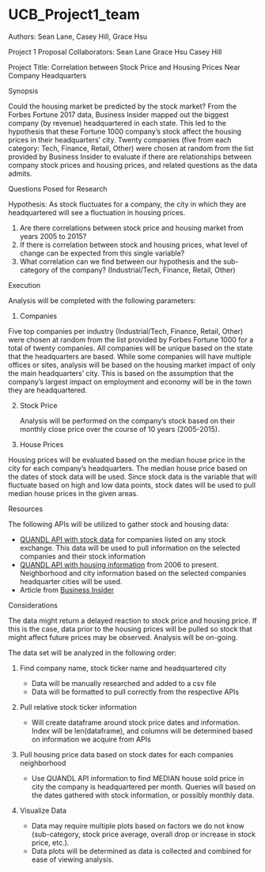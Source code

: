# UCB_Project1_team
Authors: Sean Lane, Casey Hill, Grace Hsu

Project 1 Proposal
Collaborators: 
	Sean Lane
	Grace Hsu
	Casey Hill

Project Title: Correlation between Stock Price and Housing Prices Near Company Headquarters

Synopsis
	
Could the housing market be predicted by the stock market? From the Forbes Fortune 2017 data, Business Insider mapped out the biggest company (by revenue) headquartered in each state. This led to the hypothesis that these Fortune 1000 company’s stock affect the housing prices in their headquarters’ city. Twenty companies (five from each category: Tech, Finance, Retail, Other) were chosen at random from the list provided by Business Insider to evaluate if there are relationships between company stock prices and housing prices, and related questions as the data admits.

Questions Posed for Research

Hypothesis: As stock fluctuates for a company, the city in which they are headquartered will see a fluctuation in housing prices.
1.	Are there correlations between stock price  and housing market from years 2005 to 2015?
2.	If there is correlation between stock and housing prices, what level of change can be expected from this single variable?
3.	What correlation can we find between our hypothesis and the sub-category of the company? (Industrial/Tech, Finance, Retail, Other)

Execution

Analysis will be completed with the following parameters:

1.	Companies

Five top companies per industry (Industrial/Tech, Finance, Retail, Other) were chosen at random from the list provided by Forbes Fortune 1000 for a total of twenty companies. All companies will be unique based on the state that the headquarters are based. While some companies will have multiple offices or sites, analysis will be based on the housing market impact of only the main headquarters’ city. This is based on the assumption that the company’s largest impact on employment and economy will be in the town they are headquartered.


2.	Stock Price

	Analysis will be performed on the company’s stock based on their monthly close price over the course of 10 years (2005-2015).

3.	House Prices

Housing prices will be evaluated based on the median house price in the city for each company’s headquarters. The median house price based on the dates of stock data will be used. Since stock data is the variable that will fluctuate based on high and low data points, stock dates will be used to pull median house prices in the given areas. 

Resources

The following APIs will be utilized to gather stock and housing data:
* [QUANDL API with stock data](https://www.quandl.com/tools/api) for companies listed on any stock exchange. This data will be used to pull information on the selected companies and their stock information 
* [QUANDL API with housing information](https://blog.quandl.com/api-for-housing-data) from 2006 to present. Neighborhood and city information based on the selected companies headquarter cities will be used.
* Article from [Business Insider](https://www.businessinsider.com/biggest-company-almost-every-us-state-map-2018-5)


Considerations

The data might return a delayed reaction to stock price and housing price. If this is the case, data prior to the housing prices will be pulled so stock that might affect future prices may be observed. Analysis will be on-going. 

The data set will be analyzed in the following order:

1.	Find company name, stock ticker name and headquartered city
	* Data will be manually researched and added to a csv file
	* Data will be formatted to pull correctly from the respective APIs
	
2.	Pull relative stock ticker information
	* Will create dataframe around stock price dates and information. Index will be len(dataframe), and columns will be determined based on information we acquire from APIs
3.	Pull housing price data based on stock dates for each companies neighborhood
	* Use QUANDL API information to find MEDIAN house sold price in city the company is headquartered per month. Queries will based on the dates gathered with stock information, or possibly monthly data. 
4.	Visualize Data
	* Data may require multiple plots based on factors we do not know (sub-category, stock price average, overall drop or increase in stock price, etc.).
	* Data plots will be determined as data is collected and combined for ease of viewing analysis.
